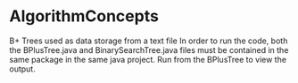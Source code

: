 # AlgorithmConcepts
B+ Trees used as data storage from a text file
In order to run the code, both the BPlusTree.java and BinarySearchTree.java files must be contained in the same package in the same java project.
Run from the BPlusTree to view the output.
